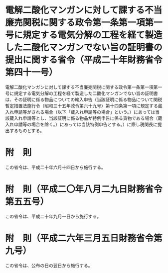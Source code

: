 # 電解二酸化マンガンに対して課する不当廉売関税に関する政令第一条第一項第一号に規定する電気分解の工程を経て製造した二酸化マンガンでない旨の証明書の提出に関する省令（平成二十年財務省令第四十一号）
電解二酸化マンガンに対して課する不当廉売関税に関する政令第一条第一項第一号に規定する電気分解の工程を経て製造した二酸化マンガンでない旨の証明書は、その証明に係る物品についての輸入申告（当該証明に係る物品について関税暫定措置法施行令（昭和三十五年政令第六十九号）第十四条第一項に規定する蔵入れ申請等がされる場合（以下「蔵入れ申請等の場合」という。）にあっては当該蔵入れ申請等とし、当該証明に係る物品が特例申告に係る貨物である場合（蔵入れ申請等の場合を除く。）にあっては当該特例申告とする。）に際し税関長に提出するものとする。
# 附　則
この省令は、平成二十年六月十四日から施行する。
# 附　則（平成二〇年八月二九日財務省令第五五号）
この省令は、平成二十年九月一日から施行する。
# 附　則（平成二六年三月五日財務省令第九号）
この省令は、公布の日の翌日から施行する。
